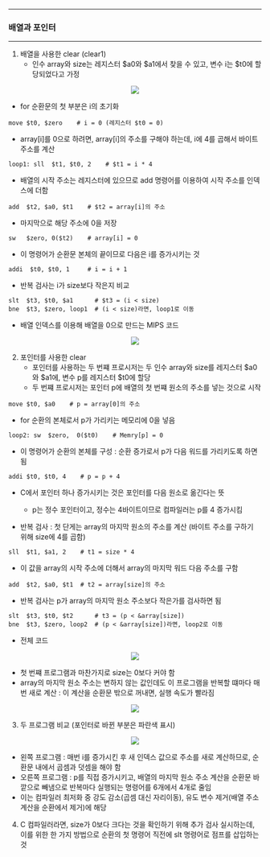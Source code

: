 -----
### 배열과 포인터
-----
1. 배열을 사용한 clear (clear1)
   - 인수 array와 size는 레지스터 $a0와 $a1에서 찾을 수 있고, 변수 i는 $t0에 할당되었다고 가정
<div align="center">
<img src="https://github.com/user-attachments/assets/79d4cfee-87a1-4694-b83e-564d0c760eca">
</div>

   - for 순환문의 첫 부분은 i의 초기화
```
move $t0, $zero    # i = 0 (레지스터 $t0 = 0)
```
   - array[i]를 0으로 하려면, array[i]의 주소를 구해야 하는데, i에 4를 곱해서 바이트 주소를 계산
```
loop1: sll  $t1, $t0, 2    # $t1 = i * 4
```
   - 배열의 시작 주소는 레지스터에 있으므로 add 명령어를 이용하여 시작 주소를 인덱스에 더함
```
add  $t2, $a0, $t1    # $t2 = array[i]의 주소
```
   - 마지막으로 해당 주소에 0을 저장
```
sw   $zero, 0($t2)    # array[i] = 0
```
   - 이 명령어가 순환문 본체의 끝이므로 다음은 i를 증가시키는 것
```
addi  $t0, $t0, 1     # i = i + 1
```
   - 반복 검사는 i가 size보다 작은지 비교
```
slt  $t3, $t0, $a1      # $t3 = (i < size)
bne  $t3, $zero, loop1  # (i < size)라면, loop1로 이동
```
   - 배열 인덱스를 이용해 배열을 0으로 만드는 MIPS 코드
<div align="center">
<img src="https://github.com/user-attachments/assets/751ea2f3-71e4-43eb-bf3f-1c8d02b761af">
</div>

2. 포인터를 사용한 clear
   - 포인터를 사용하는 두 번쨰 프로시저는 두 인수 array와 size를 레지스터 $a0와 $a1에, 변수 p를 레지스터 $t0에 할당
   - 두 번쨰 프로시저는 포인터 p에 배열의 첫 번쨰 원소의 주소를 넣는 것으로 시작
```
move $t0, $a0    # p = array[0]의 주소
```
   - for 순환의 본체로서 p가 가리키는 메모리에 0을 넣음
```
loop2: sw  $zero,  0($t0)    # Memry[p] = 0
```
   - 이 명령어가 순환의 본체를 구성 : 순환 증가로서 p가 다음 워드를 가리키도록 하면 됨
```
addi $t0, $t0, 4    # p = p + 4
```
   - C에서 포인터 하나 증가시키는 것은 포인터를 다음 원소로 옮긴다는 뜻
     + p는 정수 포인터이고, 정수는 4바이트이므로 컴파일러는 p를 4 증가시킴

   - 반복 검사 : 첫 단게는 array의 마지막 원소의 주소를 계산 (바이트 주소를 구하기 위해 size에 4를 곱함)
```
sll  $t1, $a1, 2    # t1 = size * 4
```
   - 이 값을 array의 시작 주소에 더해서 array의 마지막 워드 다음 주소를 구함
```
add  $t2, $a0, $t1  # t2 = array[size]의 주소
```
   - 반복 검사는 p가 array의 마지막 원소 주소보다 작은가를 검사하면 됨
```
slt  $t3, $t0, $t2      # t3 = (p < &array[size])
bne  $t3, $zero, loop2  # (p < &array[size])라면, loop2로 이동
```
   - 전체 코드
<div align="center">
<img src="https://github.com/user-attachments/assets/1f6b2e95-f9b7-4b16-9b2c-9a563c79b037">
</div>

   - 첫 번쨰 프로그램과 마찬가지로 size는 0보다 커야 함
   - array의 마지막 원소 주소는 변하지 않는 값인데도 이 프로그램을 반복할 떄마다 매번 새로 계산 : 이 계산을 순환문 밖으로 꺼내면, 실행 속도가 빨라짐
<div align="center">
<img src="https://github.com/user-attachments/assets/d7024095-6d12-43a5-9d14-033167a8e51a">
</div>

3. 두 프로그램 비교 (포인터로 바뀐 부분은 파란색 표시)
<div align="center">
<img src="https://github.com/user-attachments/assets/a38e5d75-f2e2-4ebe-b9ea-0085d169a72f">
</div>

   - 왼쪽 프로그램 : 매번 i를 증가시킨 후 새 인덱스 값으로 주소를 새로 계산하므로, 순환문 내에서 곱셈과 덧셈을 해야 함
   - 오른쪽 프로그램 : p를 직접 증가시키고, 배열의 마지막 원소 주소 계산을 순환문 바깥으로 빼냄으로 반복마다 실행되는 명령어를 6개에서 4개로 줄임
   - 이는 컴파일러 최저화 중 강도 감소(곱셈 대신 자리이동), 유도 변수 제거(배열 주소 계산을 순환에서 제거)에 해당

4. C 컴파일러라면, size가 0보다 크다는 것을 확인하기 위해 추가 검사 실시하는데, 이를 위한 한 가지 방법으로 순환의 첫 명령어 직전에 slt 명령어로 점프를 삽입하는 것
